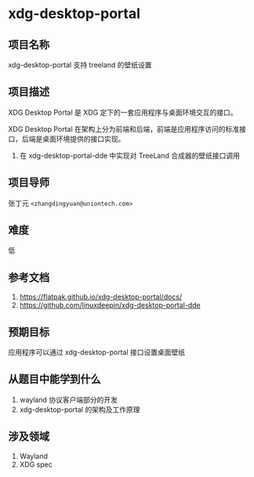 # xdg-desktop-portal

## 项目名称

xdg-desktop-portal 支持 treeland 的壁纸设置

## 项目描述

XDG Desktop Portal 是 XDG 定下的一套应用程序与桌面环境交互的接口。

XDG Desktop Portal 在架构上分为前端和后端，前端是应用程序访问的标准接口，后端是桌面环境提供的接口实现。

1. 在 xdg-desktop-portal-dde 中实现对 TreeLand 合成器的壁纸接口调用

## 项目导师

张丁元 `<zhangdingyuan@uniontech.com>`

## 难度

低

## 参考文档

1. https://flatpak.github.io/xdg-desktop-portal/docs/
2. https://github.com/linuxdeepin/xdg-desktop-portal-dde

## 预期目标

应用程序可以通过 xdg-desktop-portal 接口设置桌面壁纸

## 从题目中能学到什么

1. wayland 协议客户端部分的开发
2. xdg-desktop-portal 的架构及工作原理

## 涉及领域

1. Wayland
2. XDG spec
